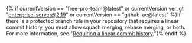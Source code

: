 {% if currentVersion == "free-pro-team@latest" or currentVersion ver_gt "enterprise-server@2.19" or currentVersion == "github-ae@latest" %}If there is a protected branch rule in your repository that requires a linear commit history, you must allow squash merging, rebase merging, or both. For more information, see "[Requiring a linear commit history](/github/administering-a-repository/requiring-a-linear-commit-history)."{% endif %}
